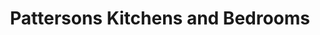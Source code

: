 ---
title: "Pattersons Kitchens and Bedrooms"
url: /dun-laoghaire/pattersons-kitchens-and-bedrooms/
shop: kitchen
---